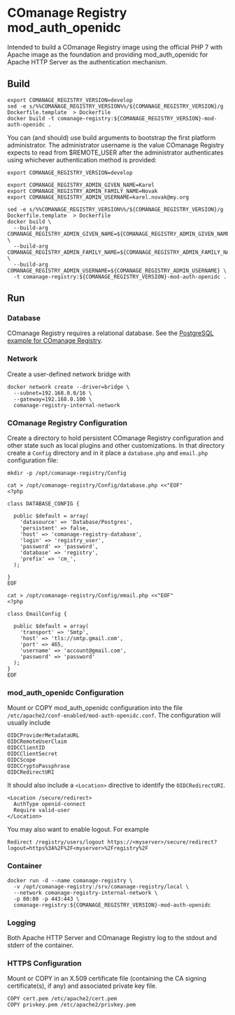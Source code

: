 <!--
COmanage Registry Docker documentation

Portions licensed to the University Corporation for Advanced Internet
Development, Inc. ("UCAID") under one or more contributor license agreements.
See the NOTICE file distributed with this work for additional information
regarding copyright ownership.

UCAID licenses this file to you under the Apache License, Version 2.0
(the "License"); you may not use this file except in compliance with the
License. You may obtain a copy of the License at:

http://www.apache.org/licenses/LICENSE-2.0

Unless required by applicable law or agreed to in writing, software
distributed under the License is distributed on an "AS IS" BASIS,
WITHOUT WARRANTIES OR CONDITIONS OF ANY KIND, either express or implied.
See the License for the specific language governing permissions and
limitations under the License.
-->

# COmanage Registry mod\_auth\_openidc

Intended to build a COmanage Registry image
using the official PHP 7 with Apache image as the foundation
and providing mod\_auth\_openidc for Apache HTTP Server
as the authentication mechanism. 

## Build

```
export COMANAGE_REGISTRY_VERSION=develop
sed -e s/%%COMANAGE_REGISTRY_VERSION%%/${COMANAGE_REGISTRY_VERSION}/g Dockerfile.template  > Dockerfile
docker build -t comanage-registry:${COMANAGE_REGISTRY_VERSION}-mod-auth-openidc .
```

You can (and should) use build arguments to bootstrap the first
platform administrator. The administrator username is the value
COmanage Registry expects to read from $REMOTE\_USER after
the administrator authenticates using whichever authentication
method is provided:

```
export COMANAGE_REGISTRY_VERSION=develop

export COMANAGE_REGISTRY_ADMIN_GIVEN_NAME=Karel
export COMANAGE_REGISTRY_ADMIN_FAMILY_NAME=Novak
export COMANAGE_REGISTRY_ADMIN_USERNAME=karel.novak@my.org

sed -e s/%%COMANAGE_REGISTRY_VERSION%%/${COMANAGE_REGISTRY_VERSION}/g Dockerfile.template  > Dockerfile
docker build \
  --build-arg COMANAGE_REGISTRY_ADMIN_GIVEN_NAME=${COMANAGE_REGISTRY_ADMIN_GIVEN_NAME} \
  --build-arg COMANAGE_REGISTRY_ADMIN_FAMILY_NAME=${COMANAGE_REGISTRY_ADMIN_FAMILY_NAME} \
  --build-arg COMANAGE_REGISTRY_ADMIN_USERNAME=${COMANAGE_REGISTRY_ADMIN_USERNAME} \
  -t comanage-registry:${COMANAGE_REGISTRY_VERSION}-mod-auth-openidc .
```
## Run

### Database

COmanage Registry requires a relational database. See the 
[PostgreSQL example for COmanage Registry](../comanage-registry-postgres/README.md).

### Network

Create a user-defined network bridge with

```
docker network create --driver=bridge \
  --subnet=192.168.0.0/16 \
  --gateway=192.168.0.100 \
  comanage-registry-internal-network
```

### COmanage Registry Configuration

Create a directory to hold persistent COmanage Registry configuration and
other state such as local plugins and other customizations. In that directory
create a `Config` directory and in it place a `database.php` and `email.php`
configuration file:

```
mkdir -p /opt/comanage-registry/Config

cat > /opt/comanage-registry/Config/database.php <<"EOF"
<?php

class DATABASE_CONFIG {

  public $default = array(
    'datasource' => 'Database/Postgres',
    'persistent' => false,
    'host' => 'comanage-registry-database',
    'login' => 'registry_user',
    'password' => 'password',
    'database' => 'registry',
    'prefix' => 'cm_',
  );

}
EOF

cat > /opt/comanage-registry/Config/email.php <<"EOF"
<?php

class EmailConfig {

  public $default = array(
    'transport' => 'Smtp',
    'host' => 'tls://smtp.gmail.com',
    'port' => 465,
    'username' => 'account@gmail.com',
    'password' => 'password'
  );
}
EOF
```

### mod\_auth\_openidc Configuration

Mount or COPY mod\_auth\_openidc configuration into the file
`/etc/apache2/conf-enabled/mod-auth-openidc.conf`. The configuration
will usually include

```
OIDCProviderMetadataURL
OIDCRemoteUserClaim
OIDCClientID
OIDCClientSecret
OIDCScope
OIDCCryptoPassphrase
OIDCRedirectURI
```

It should also include a `<Location>` directive to identify the
`OIDCRedirectURI`.

```
<Location /secure/redirect>
  AuthType openid-connect
  Require valid-user
</Location>
```

You may also want to enable logout. For example

```
Redirect /registry/users/logout https://<myserver>/secure/redirect?logout=https%3A%2F%2F<myserver>%2Fregistry%2F
```

### Container

```
docker run -d --name comanage-registry \
  -v /opt/comanage-registry:/srv/comanage-registry/local \
  --network comanage-registry-internal-network \
  -p 80:80 -p 443:443 \
  comanage-registry:${COMANAGE_REGISTRY_VERSION}-mod-auth-openidc
```

### Logging

Both Apache HTTP Server and COmanage Registry log to the stdout and
stderr of the container.

### HTTPS Configuration

Mount or COPY in an X.509 certificate file (containing the CA signing certificate(s), if any)
and associated private key file.

```
COPY cert.pem /etc/apache2/cert.pem
COPY privkey.pem /etc/apache2/privkey.pem
```
